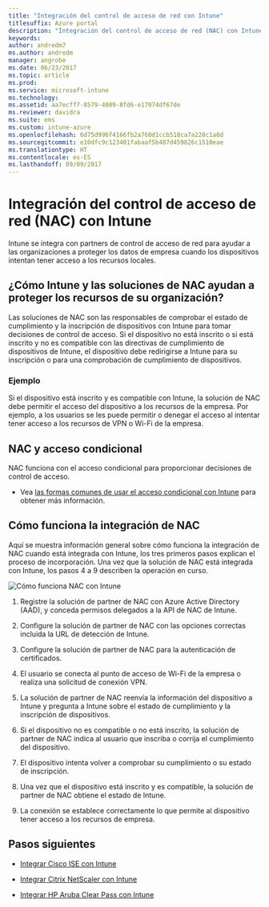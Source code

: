 ```yaml
---
title: "Integración del control de acceso de red con Intune"
titlesuffix: Azure portal
description: "Integración del control de acceso de red (NAC) con Intune"
keywords: 
author: andredm7
ms.author: andredm
manager: angrobe
ms.date: 06/23/2017
ms.topic: article
ms.prod: 
ms.service: microsoft-intune
ms.technology: 
ms.assetid: aa7ecff7-8579-4009-8fd6-e17074df67de
ms.reviewer: davidra
ms.suite: ems
ms.custom: intune-azure
ms.openlocfilehash: 6d75d996f4166fb2a760d1ccb518ca7a228c1a0d
ms.sourcegitcommit: e10dfc9c123401fabaaf5b487d459826c1510eae
ms.translationtype: HT
ms.contentlocale: es-ES
ms.lasthandoff: 09/09/2017
---
```

# <a name="network-access-control-nac-integration-with-intune"></a>Integración del control de acceso de red (NAC) con Intune

Intune se integra con partners de control de acceso de red para ayudar a las organizaciones a proteger los datos de empresa cuando los dispositivos intentan tener acceso a los recursos locales.

## <a name="how-do-intune-and-nac-solutions-help-protect-your-organization-resources"></a>¿Cómo Intune y las soluciones de NAC ayudan a proteger los recursos de su organización?

Las soluciones de NAC son las responsables de comprobar el estado de cumplimiento y la inscripción de dispositivos con Intune para tomar decisiones de control de acceso. Si el dispositivo no está inscrito o si está inscrito y no es compatible con las directivas de cumplimiento de dispositivos de Intune, el dispositivo debe redirigirse a Intune para su inscripción o para una comprobación de cumplimiento de dispositivos.

### <a name="example"></a>Ejemplo

Si el dispositivo está inscrito y es compatible con Intune, la solución de NAC debe permitir el acceso del dispositivo a los recursos de la empresa. Por ejemplo, a los usuarios se les puede permitir o denegar el acceso al intentar tener acceso a los recursos de VPN o Wi-Fi de la empresa.

## <a name="nac-and-conditional-access"></a>NAC y acceso condicional

NAC funciona con el acceso condicional para proporcionar decisiones de control de acceso.

- Vea [las formas comunes de usar el acceso condicional con Intune](conditional-access-intune-common-ways-use.md) para obtener más información.

## <a name="how-the-nac-integration-works"></a>Cómo funciona la integración de NAC

Aquí se muestra información general sobre cómo funciona la integración de NAC cuando está integrada con Intune, los tres primeros pasos explican el proceso de incorporación. Una vez que la solución de NAC está integrada con Intune, los pasos 4 a 9 describen la operación en curso.

![Cómo funciona NAC con Intune](./media/ca-intune-common-ways-2.png)

1.  Registre la solución de partner de NAC con Azure Active Directory (AAD), y conceda permisos delegados a la API de NAC de Intune.

2.  Configure la solución de partner de NAC con las opciones correctas incluida la URL de detección de Intune.

3.  Configure la solución de partner de NAC para la autenticación de certificados.

4.  El usuario se conecta al punto de acceso de Wi-Fi de la empresa o realiza una solicitud de conexión VPN.

5.  La solución de partner de NAC reenvía la información del dispositivo a Intune y pregunta a Intune sobre el estado de cumplimiento y la inscripción de dispositivos.

6.  Si el dispositivo no es compatible o no está inscrito, la solución de partner de NAC indica al usuario que inscriba o corrija el cumplimiento del dispositivo.

7.  El dispositivo intenta volver a comprobar su cumplimiento o su estado de inscripción.

8.  Una vez que el dispositivo está inscrito y es compatible, la solución de partner de NAC obtiene el estado de Intune.

9.  La conexión se establece correctamente lo que permite al dispositivo tener acceso a los recursos de empresa.

## <a name="next-steps"></a>Pasos siguientes

-   [Integrar Cisco ISE con Intune](http://www.cisco.com/c/en/us/td/docs/security/ise/2-1/admin_guide/b_ise_admin_guide_21/b_ise_admin_guide_20_chapter_01000.html)

-   [Integrar Citrix NetScaler con Intune](http://docs.citrix.com/en-us/netscaler-gateway/12/microsoft-intune-integration/configuring-network-access-control-device-check-for-netscaler-gateway-virtual-server-for-single-factor-authentication-deployment.html)

-   [Integrar HP Aruba Clear Pass con Intune](https://support.arubanetworks.com/Documentation/tabid/77/DMXModule/512/Command/Core_Download/Default.aspx?EntryId=23757)
